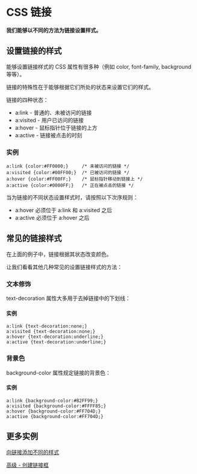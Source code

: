 
# CSS 链接




**我们能够以不同的方法为链接设置样式。**

## 设置链接的样式

能够设置链接样式的 CSS 属性有很多种（例如 color, font-family, background 等等）。

链接的特殊性在于能够根据它们所处的状态来设置它们的样式。

链接的四种状态：

*   a:link - 普通的、未被访问的链接
*   a:visited - 用户已访问的链接
*   a:hover - 鼠标指针位于链接的上方
*   a:active - 链接被点击的时刻

### 实例

```
a:link {color:#FF0000;}		/* 未被访问的链接 */
a:visited {color:#00FF00;}	/* 已被访问的链接 */
a:hover {color:#FF00FF;}	/* 鼠标指针移动到链接上 */
a:active {color:#0000FF;}	/* 正在被点击的链接 */

```



当为链接的不同状态设置样式时，请按照以下次序规则：

*   a:hover 必须位于 a:link 和 a:visited 之后
*   a:active 必须位于 a:hover 之后

## 常见的链接样式

在上面的例子中，链接根据其状态改变颜色。

让我们看看其他几种常见的设置链接样式的方法：

### 文本修饰

text-decoration 属性大多用于去掉链接中的下划线：

#### 实例

```
a:link {text-decoration:none;}
a:visited {text-decoration:none;}
a:hover {text-decoration:underline;}
a:active {text-decoration:underline;}

```



### 背景色

background-color 属性规定链接的背景色：

#### 实例

```
a:link {background-color:#B2FF99;}
a:visited {background-color:#FFFF85;}
a:hover {background-color:#FF704D;}
a:active {background-color:#FF704D;}

```



## 更多实例

[向链接添加不同的样式](/tiy/t.asp?f=css_link2)

[高级 - 创建链接框](/tiy/t.asp?f=css_link_advanced)




